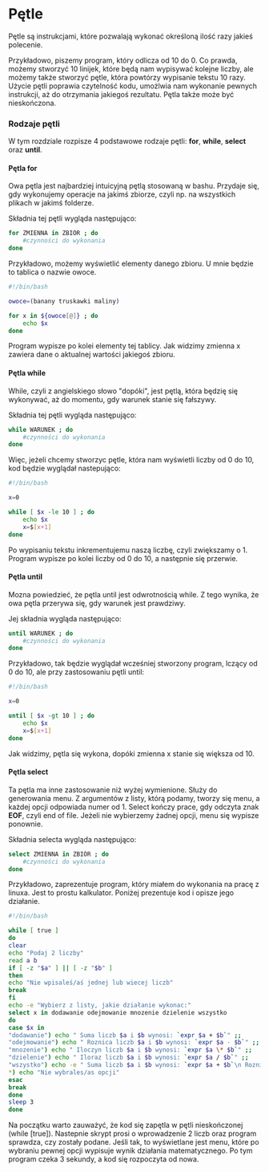 # Pętle

Pętle są instrukcjami, które pozwalają wykonać określoną ilość razy jakieś polecenie.

Przykładowo, piszemy program, który odlicza od 10 do 0. Co prawda, możemy stworzyć 10 linijek, które będą nam wypisywać kolejne liczby, ale możemy także stworzyć pętle, która powtórzy wypisanie tekstu 10 razy. Użycie pętli poprawia czytelność kodu, umożlwia nam wykonanie pewnych instrukcji, aż do otrzymania jakiegoś rezultatu. Pętla także może być nieskończona.

### Rodzaje pętli

W tym rozdziale rozpisze 4 podstawowe rodzaje pętli: **for**, **while**, **select** oraz **until**.

#### Pętla for

Owa pętla jest najbardziej intuicyjną pętlą stosowaną w bashu. Przydaje się, gdy wykonujemy operacje na jakimś zbiorze, czyli np. na wszystkich plikach w jakimś folderze.

Składnia tej pętli wygląda następująco:

```bash
for ZMIENNA in ZBIÓR ; do
    #czynności do wykonania
done
```

Przykładowo, możemy wyświetlić elementy danego zbioru. U mnie będzie to tablica o nazwie owoce.

```bash
#!/bin/bash

owoce=(banany truskawki maliny)

for x in ${owoce[@]} ; do
    echo $x
done
```

Program wypisze po kolei elementy tej tablicy. Jak widzimy zmienna x zawiera dane o aktualnej wartości jakiegoś zbioru.

#### Pętla while

While, czyli z angielskiego słowo "dopóki", jest pętlą, która będzię się wykonywać, aż do momentu, gdy warunek stanie się fałszywy.

Składnia tej pętli wygląda następująco:

```bash
while WARUNEK ; do
    #czynności do wykonania
done
```

Więc, jeżeli chcemy stworzyc pętle, która nam wyświetli liczby od 0 do 10, kod będzie wyglądał nastepująco:

```bash
#!/bin/bash

x=0

while [ $x -le 10 ] ; do
    echo $x
    x=$[x+1]
done
```

Po wypisaniu tekstu inkrementujemu naszą liczbę, czyli zwiększamy o 1. Program wypisze po kolei liczby od 0 do 10, a następnie się przerwie.

#### Pętla until

Mozna powiedzieć, że pętla until jest odwrotnością while. Z tego wynika, że owa pętla przerywa się, gdy warunek jest prawdziwy. 

Jej składnia wygląda następująco:

```bash
until WARUNEK ; do
    #czynności do wykonania
done
```

Przykładowo, tak będzie wyglądał wcześniej stworzony program, lczący od 0 do 10, ale przy zastosowaniu pętli until:

```bash
#!/bin/bash

x=0

until [ $x -gt 10 ] ; do
    echo $x
    x=$[x+1]
done
```

Jak widzimy, pętla się wykona, dopóki zmienna x stanie się większa od 10.

#### Pętla select

Ta pętla ma inne zastosowanie niż wyżej wymienione. Służy do generowania menu. Z argumentów z listy, którą podamy, tworzy się menu, a każdej opcji odpowiada numer od 1. Select kończy prace, gdy odczyta znak **EOF**, czyli end of file. Jeżeli nie wybierzemy żadnej opcji, menu się wypisze ponownie.

Składnia selecta wygląda następująco:

```bash
select ZMIENNA in ZBIÓR ; do
    #czynności do wykonania
done
```

Przykładowo, zaprezentuje program, który miałem do wykonania na pracę z linuxa. Jest to prostu kalkulator. Poniżej prezentuje kod i opisze jego działanie.

```bash
#!/bin/bash

while [ true ]
do
clear
echo "Podaj 2 liczby"
read a b
if [ -z "$a" ] || [ -z "$b" ]
then
echo "Nie wpisaleś/aś jednej lub wiecej liczb"
break
fi
echo -e "Wybierz z listy, jakie działanie wykonac:"
select x in dodawanie odejmowanie mnozenie dzielenie wszystko
do
case $x in
"dodawanie") echo " Suma liczb $a i $b wynosi: `expr $a + $b`" ;;
"odejmowanie") echo " Roznica liczb $a i $b wynosi: `expr $a - $b`" ;;
"mnozenie") echo " Iloczyn liczb $a i $b wynosi: `expr $a \* $b`" ;;
"dzielenie") echo " Iloraz liczb $a i $b wynosi: `expr $a / $b`" ;;
"wszystko") echo -e " Suma liczb $a i $b wynosi: `expr $a + $b`\n Roznica liczb $a i $b wynosi: `expr $a - $b`\n Ilzym liczb $a i $b wynosi: `expr $a \* $b`\n Iloraz liczb $a i $b wynosi: `expr $a / $b`" ;;
*) echo "Nie wybrales/as opcji"
esac
break
done
sleep 3
done
```

Na początku warto zauważyć, że kod się zapętla w pętli nieskończonej (while [true]). Nastepnie skrypt prosi o wprowadzenie 2 liczb oraz program sprawdza, czy zostały podane. Jeśli tak, to wyświetlane jest menu, które po wybraniu pewnej opcji wypisuje wynik działania matematycznego. Po tym program czeka 3 sekundy, a kod się rozpoczyta od nowa.